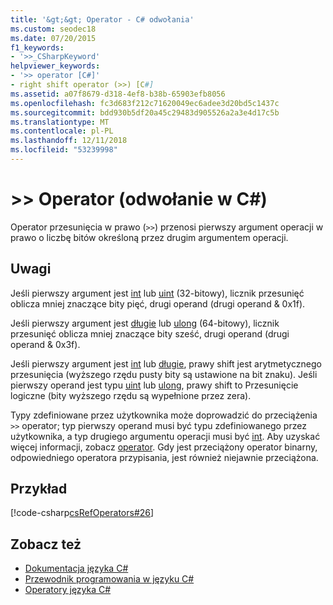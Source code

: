 ```yaml
---
title: '&gt;&gt; Operator - C# odwołania'
ms.custom: seodec18
ms.date: 07/20/2015
f1_keywords:
- '>>_CSharpKeyword'
helpviewer_keywords:
- '>> operator [C#]'
- right shift operator (>>) [C#]
ms.assetid: a07f8679-d318-4ef8-b38b-65903efb8056
ms.openlocfilehash: fc3d683f212c71620049ec6adee3d20bd5c1437c
ms.sourcegitcommit: bdd930b5df20a45c29483d905526a2a3e4d17c5b
ms.translationtype: MT
ms.contentlocale: pl-PL
ms.lasthandoff: 12/11/2018
ms.locfileid: "53239998"
---
```

# <a name="gtgt-operator-c-reference"></a>&gt;&gt; Operator (odwołanie w C#)
Operator przesunięcia w prawo (`>>`) przenosi pierwszy argument operacji w prawo o liczbę bitów określoną przez drugim argumentem operacji.  
  
## <a name="remarks"></a>Uwagi  
 Jeśli pierwszy argument jest [int](../../../csharp/language-reference/keywords/int.md) lub [uint](../../../csharp/language-reference/keywords/uint.md) (32-bitowy), licznik przesunięć oblicza mniej znaczące bity pięć, drugi operand (drugi operand & 0x1f).  
  
 Jeśli pierwszy argument jest [długie](../../../csharp/language-reference/keywords/long.md) lub [ulong](../../../csharp/language-reference/keywords/ulong.md) (64-bitowy), licznik przesunięć oblicza mniej znaczące bity sześć, drugi operand (drugi operand & 0x3f).  
  
 Jeśli pierwszy argument jest [int](../../../csharp/language-reference/keywords/int.md) lub [długie](../../../csharp/language-reference/keywords/long.md), prawy shift jest arytmetycznego przesunięcia (wyższego rzędu pusty bity są ustawione na bit znaku). Jeśli pierwszy operand jest typu [uint](../../../csharp/language-reference/keywords/uint.md) lub [ulong](../../../csharp/language-reference/keywords/ulong.md), prawy shift to Przesunięcie logiczne (bity wyższego rzędu są wypełnione przez zera).  
  
 Typy zdefiniowane przez użytkownika może doprowadzić do przeciążenia `>>` operator; typ pierwszy operand musi być typu zdefiniowanego przez użytkownika, a typ drugiego argumentu operacji musi być [int](../../../csharp/language-reference/keywords/int.md). Aby uzyskać więcej informacji, zobacz [operator](../../../csharp/language-reference/keywords/operator.md). Gdy jest przeciążony operator binarny, odpowiedniego operatora przypisania, jest również niejawnie przeciążona.  
  
## <a name="example"></a>Przykład  
 [!code-csharp[csRefOperators#26](../../../csharp/language-reference/operators/codesnippet/CSharp/right-shift-operator_1.cs)]  
  
## <a name="see-also"></a>Zobacz też

- [Dokumentacja języka C#](../../../csharp/language-reference/index.md)  
- [Przewodnik programowania w języku C#](../../../csharp/programming-guide/index.md)  
- [Operatory języka C#](../../../csharp/language-reference/operators/index.md)
